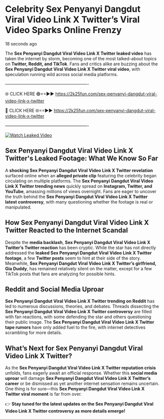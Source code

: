 # Celebrity Sex Penyanyi Dangdut Viral Video Link X Twitter’s Viral Video Sparks Online Frenzy

18 seconds ago

The **Sex Penyanyi Dangdut Viral Video Link X Twitter leaked video** has taken the internet by storm, becoming one of the most talked-about topics on **Twitter, Reddit, and TikTok**. Fans and critics alike are buzzing about the **Sex Penyanyi Dangdut Viral Video Link X Twitter viral video**, with speculation running wild across social media platforms.

———————————————————-

🌐 CLICK HERE 🟢==►► https://2k25fun.com/sex-penyanyi-dangdut-viral-video-link-x-twitter

🔴 CLICK HERE 🌐==►► https://2k25fun.com/sex-penyanyi-dangdut-viral-video-link-x-twitter

———————————————————-

[![Watch Leaked Video](https://miro.medium.com/v2/resize:fit:828/format:webp/1*cilzJN44JGOrTw9NJCrNHA.gif "Watch Leaked Video")](https://2k25fun.com/sex-penyanyi-dangdut-viral-video-link-x-twitter)

## **Sex Penyanyi Dangdut Viral Video Link X Twitter's Leaked Footage: What We Know So Far**  
A **shocking Sex Penyanyi Dangdut Viral Video Link X Twitter revelation** surfaced online when an **alleged private clip** featuring the celebrity began circulating on multiple platforms. The **Sex Penyanyi Dangdut Viral Video Link X Twitter trending news** quickly spread on **Instagram, Twitter, and YouTube**, amassing millions of views overnight. Fans are eager to uncover the truth behind the **Sex Penyanyi Dangdut Viral Video Link X Twitter latest controversy**, with many questioning whether the footage is real or manipulated.  

## **How Sex Penyanyi Dangdut Viral Video Link X Twitter Reacted to the Internet Scandal**  
Despite the **media backlash**, **Sex Penyanyi Dangdut Viral Video Link X Twitter’s Twitter reaction** has been cryptic. While the star has not directly addressed the **leaked Sex Penyanyi Dangdut Viral Video Link X Twitter footage**, a few **Twitter posts** seem to hint at their side of the story. Meanwhile, **Sex Penyanyi Dangdut Viral Video Link X Twitter’s girlfriend, Gia Duddy**, has remained relatively silent on the matter, except for a few TikTok posts that fans are analyzing for possible hints.  

## **Reddit and Social Media Uproar**  
**Sex Penyanyi Dangdut Viral Video Link X Twitter trending on Reddit** has led to numerous discussions, theories, and debates. Threads dissecting the **Sex Penyanyi Dangdut Viral Video Link X Twitter controversy** are filled with fan reactions, with some defending the star and others questioning their public image. The **Sex Penyanyi Dangdut Viral Video Link X Twitter tape rumors** have only added fuel to the fire, with internet detectives scrambling for more details.  

## **What’s Next for Sex Penyanyi Dangdut Viral Video Link X Twitter?**  
As the **Sex Penyanyi Dangdut Viral Video Link X Twitter reputation crisis** unfolds, fans eagerly await an official response. Whether this **social media uproar** will damage **Sex Penyanyi Dangdut Viral Video Link X Twitter’s career** or be dismissed as yet another internet sensation remains uncertain. One thing is for sure—this **Sex Penyanyi Dangdut Viral Video Link X Twitter viral moment** is far from over.  

👉 **Stay tuned for the latest updates on the Sex Penyanyi Dangdut Viral Video Link X Twitter controversy as more details emerge!**  